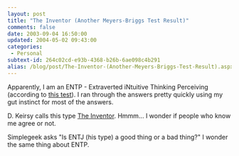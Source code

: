 ```yaml
---
layout: post
title: "The Inventor (Another Meyers-Briggs Test Result)"
comments: false
date: 2003-09-04 16:50:00
updated: 2004-05-02 09:43:00
categories:
 - Personal
subtext-id: 264c02cd-e93b-4368-b26b-6ae098c4b291
alias: /blog/post/The-Inventor-(Another-Meyers-Briggs-Test-Result).aspx
---
```



Apparently, I am an ENTP - Extraverted iNtuitive Thinking Perceiving (according to [this test](http://www.humanmetrics.com/cgi-win/JTypes2.asp)). I ran through the answers pretty quickly using my gut instinct for most of the answers.

D. Keirsy calls this type [The Inventor](http://keirsey.com/personality/ntep.html). Hmmm... I wonder if people who know me agree or not.

Simplegeek asks "Is ENTJ (his type) a good thing or a bad thing?" I wonder the same thing about ENTP.
